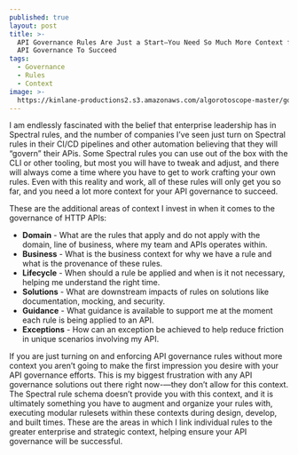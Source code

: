 ```yaml
---
published: true
layout: post
title: >-
  API Governance Rules Are Just a Start—You Need So Much More Context for Your
  API Governance To Succeed
tags:
  - Governance
  - Rules
  - Context
image: >-
  https://kinlane-productions2.s3.amazonaws.com/algorotoscope-master/gone-with-the-wind-emergency-third-rail-power-trip.jpeg
---
```

I am endlessly fascinated with the belief that enterprise leadership has in Spectral rules, and the number of companies I’ve seen just turn on Spectral rules in their CI/CD pipelines and other automation believing that they will “govern” their APis. Some Spectral rules you can use out of the box with the CLI or other tooling, but most you will have to tweak and adjust, and there will always come a time where you have to get to work crafting your own rules. Even with this reality and work, all of these rules will only get you so far, and you need a lot more context for your API governance to succeed.

These are the additional areas of context I invest in when it comes to the governance of HTTP APIs:

- **Domain** - What are the rules that apply and do not apply with the domain, line of business, where my team and APIs operates within.
- **Business** - What is the business context for why we have a rule and what is the provenance of these rules.
- **Lifecycle** - When should a rule be applied and when is it not necessary, helping me understand the right time.
- **Solutions** - What are downstream impacts of rules on solutions like documentation, mocking, and security.
- **Guidance** - What guidance is available to support me at the moment each rule is being applied to an API.
- **Exceptions** -  How can an exception be achieved to help reduce friction in unique scenarios involving my API.

If you are just turning on and enforcing API governance rules without more context you aren’t going to make the first impression you desire with your API governance efforts. This is my biggest frustration with any API governance solutions out there right now-—they don’t allow for this context. The Spectral rule schema doesn’t provide you with this context, and it is ultimately something you have to augment and organize your rules with, executing modular rulesets within these contexts during design, develop, and built times. These are the areas in which I link individual rules to the greater enterprise and strategic context, helping ensure your API governance will be successful.